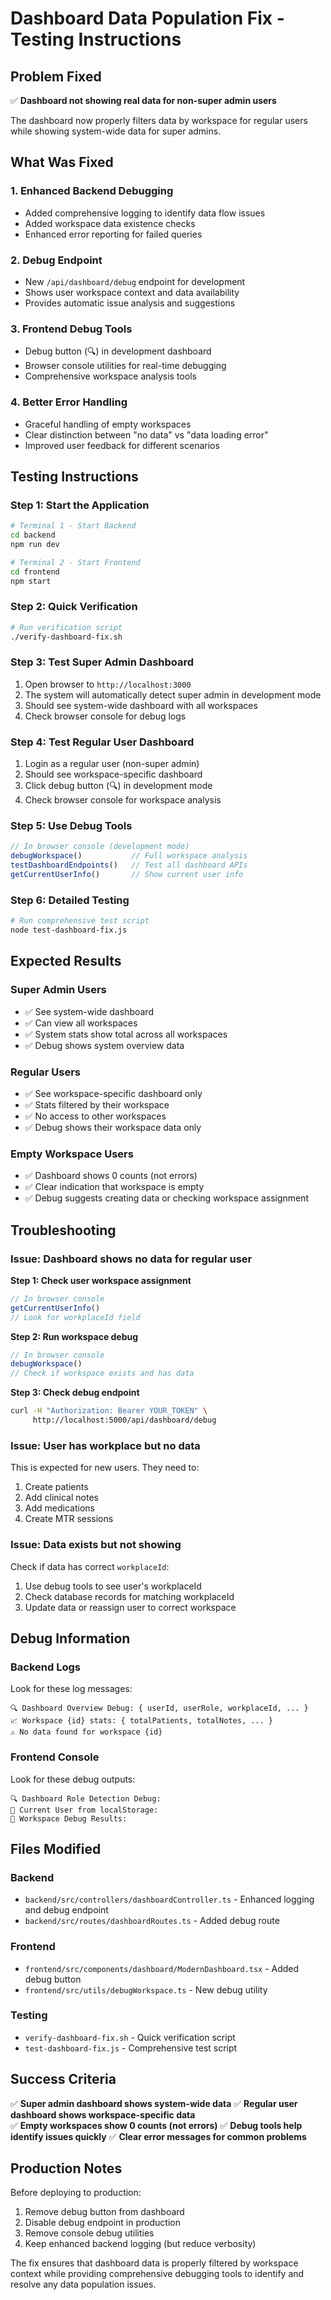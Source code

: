 # Dashboard Data Population Fix - Testing Instructions

## Problem Fixed
✅ **Dashboard not showing real data for non-super admin users**

The dashboard now properly filters data by workspace for regular users while showing system-wide data for super admins.

## What Was Fixed

### 1. Enhanced Backend Debugging
- Added comprehensive logging to identify data flow issues
- Added workspace data existence checks
- Enhanced error reporting for failed queries

### 2. Debug Endpoint
- New `/api/dashboard/debug` endpoint for development
- Shows user workspace context and data availability
- Provides automatic issue analysis and suggestions

### 3. Frontend Debug Tools
- Debug button (🔍) in development dashboard
- Browser console utilities for real-time debugging
- Comprehensive workspace analysis tools

### 4. Better Error Handling
- Graceful handling of empty workspaces
- Clear distinction between "no data" vs "data loading error"
- Improved user feedback for different scenarios

## Testing Instructions

### Step 1: Start the Application
```bash
# Terminal 1 - Start Backend
cd backend
npm run dev

# Terminal 2 - Start Frontend  
cd frontend
npm start
```

### Step 2: Quick Verification
```bash
# Run verification script
./verify-dashboard-fix.sh
```

### Step 3: Test Super Admin Dashboard
1. Open browser to `http://localhost:3000`
2. The system will automatically detect super admin in development mode
3. Should see system-wide dashboard with all workspaces
4. Check browser console for debug logs

### Step 4: Test Regular User Dashboard
1. Login as a regular user (non-super admin)
2. Should see workspace-specific dashboard
3. Click debug button (🔍) in development mode
4. Check browser console for workspace analysis

### Step 5: Use Debug Tools
```javascript
// In browser console (development mode)
debugWorkspace()           // Full workspace analysis
testDashboardEndpoints()   // Test all dashboard APIs  
getCurrentUserInfo()       // Show current user info
```

### Step 6: Detailed Testing
```bash
# Run comprehensive test script
node test-dashboard-fix.js
```

## Expected Results

### Super Admin Users
- ✅ See system-wide dashboard
- ✅ Can view all workspaces
- ✅ System stats show total across all workspaces
- ✅ Debug shows system overview data

### Regular Users
- ✅ See workspace-specific dashboard only
- ✅ Stats filtered by their workspace
- ✅ No access to other workspaces
- ✅ Debug shows their workspace data only

### Empty Workspace Users
- ✅ Dashboard shows 0 counts (not errors)
- ✅ Clear indication that workspace is empty
- ✅ Debug suggests creating data or checking workspace assignment

## Troubleshooting

### Issue: Dashboard shows no data for regular user

**Step 1: Check user workspace assignment**
```javascript
// In browser console
getCurrentUserInfo()
// Look for workplaceId field
```

**Step 2: Run workspace debug**
```javascript
// In browser console
debugWorkspace()
// Check if workspace exists and has data
```

**Step 3: Check debug endpoint**
```bash
curl -H "Authorization: Bearer YOUR_TOKEN" \
     http://localhost:5000/api/dashboard/debug
```

### Issue: User has workplace but no data
This is expected for new users. They need to:
1. Create patients
2. Add clinical notes
3. Add medications
4. Create MTR sessions

### Issue: Data exists but not showing
Check if data has correct `workplaceId`:
1. Use debug tools to see user's workplaceId
2. Check database records for matching workplaceId
3. Update data or reassign user to correct workspace

## Debug Information

### Backend Logs
Look for these log messages:
```
🔍 Dashboard Overview Debug: { userId, userRole, workplaceId, ... }
📈 Workspace {id} stats: { totalPatients, totalNotes, ... }
⚠️ No data found for workspace {id}
```

### Frontend Console
Look for these debug outputs:
```
🔍 Dashboard Role Detection Debug:
👤 Current User from localStorage:
🏢 Workspace Debug Results:
```

## Files Modified

### Backend
- `backend/src/controllers/dashboardController.ts` - Enhanced logging and debug endpoint
- `backend/src/routes/dashboardRoutes.ts` - Added debug route

### Frontend  
- `frontend/src/components/dashboard/ModernDashboard.tsx` - Added debug button
- `frontend/src/utils/debugWorkspace.ts` - New debug utility

### Testing
- `verify-dashboard-fix.sh` - Quick verification script
- `test-dashboard-fix.js` - Comprehensive test script

## Success Criteria

✅ **Super admin dashboard shows system-wide data**
✅ **Regular user dashboard shows workspace-specific data**  
✅ **Empty workspaces show 0 counts (not errors)**
✅ **Debug tools help identify issues quickly**
✅ **Clear error messages for common problems**

## Production Notes

Before deploying to production:
1. Remove debug button from dashboard
2. Disable debug endpoint in production
3. Remove console debug utilities
4. Keep enhanced backend logging (but reduce verbosity)

The fix ensures that dashboard data is properly filtered by workspace context while providing comprehensive debugging tools to identify and resolve any data population issues.